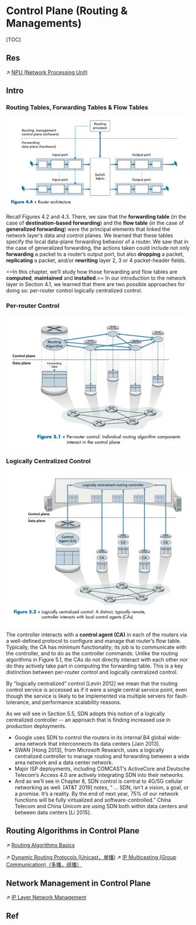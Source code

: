 # Control Plane (Routing & Managements)

[TOC]



## Res
↗ [NPU (Network Processing Unit)](../../../../../Embedded%20&%20Internet%20of%20Things/🚟%20Embedded%20Computer%20Systems/Embedded%20Hardwares%20&%20Chips/📌%20ASIC%20(Application-Specific%20Integrated%20Circuit)/Semi-Customized%20ASIC/NPU%20(Network%20Processing%20Unit)/NPU%20(Network%20Processing%20Unit).md)


## Intro
### Routing Tables, Forwarding Tables & Flow Tables
![](../../../../../../Assets/Pics/Screenshot%202023-05-06%20at%2010.30.01%20AM.png)

Recall Figures 4.2 and 4.3. There, we saw that the **forwarding table** (in the case of **destination-based forwarding**) and the **flow table** (in the case of **generalized forwarding**) were the principal elements that linked the network layer’s data and control planes. We learned that these tables specify the local data-plane forwarding behavior of a router. We saw that in the case of generalized forwarding, the actions taken could include not only **forwarding** a packet to a router’s output port, but also **dropping** a packet, **replicating** a packet, and/or **rewriting** layer 2, 3 or 4 packet-header fields.

==In this chapter, we’ll study how those forwarding and flow tables are **computed**, **maintained** and **installed**.== In our introduction to the network layer in Section 4.1, we learned that there are two possible approaches for doing so: per-router control logically centralized control.


### Per-router Control
![](../../../../../../Assets/Pics/Screenshot%202023-05-17%20at%209.59.44%20AM.png)


### Logically Centralized Control
![](../../../../../../Assets/Pics/Screenshot%202023-05-17%20at%209.59.25%20AM.png)

The controller interacts with a **control agent (CA)** in each of the routers via a well-defined protocol to configure and manage that router’s flow table. Typically, the CA has minimum functionality; its job is to communicate with the controller, and to do as the controller commands. Unlike the routing algorithms in Figure 5.1, the CAs do not directly interact with each other nor do they actively take part in computing the forwarding table. This is a key distinction between per-router control and logically centralized control.

By “logically centralized” control [Levin 2012] we mean that the routing control service is accessed as if it were a single central service point, even though the service is likely to be implemented via multiple servers for fault-tolerance, and performance scalability reasons. 

As we will see in Section 5.5, SDN adopts this notion of a logically centralized controller -- an approach that is finding increased use in production deployments. 
- Google uses SDN to control the routers in its internal B4 global wide-area network that interconnects its data centers [Jain 2013]. 
- SWAN [Hong 2013], from Microsoft Research, uses a logically centralized controller to manage routing and forwarding between a wide area network and a data center network. 
- Major ISP deployments, including COMCAST’s ActiveCore and Deutsche Telecom’s Access 4.0 are actively integrating SDN into their networks. 
- And as we’ll see in Chapter 8, SDN control is central to 4G/5G cellular networking as well. [AT&T 2019] notes, “ ... SDN, isn’t a vision, a goal, or a promise. It’s a reality. By the end of next year, 75% of our network functions will be fully virtualized and software-controlled.” China Telecom and China Unicom are using SDN both within data centers and between data centers [Li 2015].



## Routing Algorithms in Control Plane
↗ [Routing Algorithms Basics](Network%20Routing%20(IP%20Address%20Modes)%20(Route%20Selection)/📌%20Routing%20Algorithms%20Basics/Routing%20Algorithms%20Basics.md)

↗ [Dynamic Routing Protocols (Unicast，单播)](Network%20Routing%20(IP%20Address%20Modes)%20(Route%20Selection)/Dynamic%20Routing%20Protocols%20(Unicast，单播)/Dynamic%20Routing%20Protocols%20(Unicast，单播).md)
↗ [IP Multicasting (Group Communication)（多播，组播）](Network%20Routing%20(IP%20Address%20Modes)%20(Route%20Selection)/IP%20Multicasting%20(Group%20Communication)（多播，组播）/IP%20Multicasting%20(Group%20Communication)（多播，组播）.md)



## Network Management in Control Plane
↗ [IP Layer Network Management](IP%20Layer%20Network%20Management/IP%20Layer%20Network%20Management.md)



## Ref

